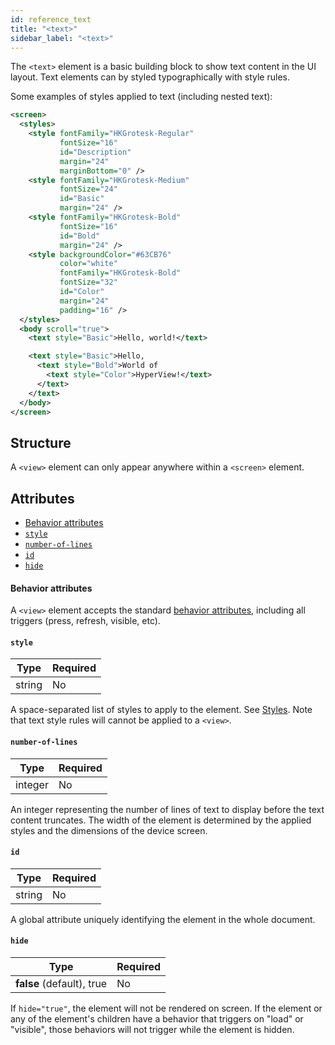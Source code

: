 ```yaml
---
id: reference_text
title: "<text>"
sidebar_label: "<text>"
---
```


The `<text>` element is a basic building block to show text content in the UI layout. Text elements can by styled typographically with style rules.

Some examples of styles applied to text (including nested text):
```xml
<screen>
  <styles>
    <style fontFamily="HKGrotesk-Regular"
           fontSize="16"
           id="Description"
           margin="24"
           marginBottom="0" />
    <style fontFamily="HKGrotesk-Medium"
           fontSize="24"
           id="Basic"
           margin="24" />
    <style fontFamily="HKGrotesk-Bold"
           fontSize="16"
           id="Bold"
           margin="24" />
    <style backgroundColor="#63CB76"
           color="white"
           fontFamily="HKGrotesk-Bold"
           fontSize="32"
           id="Color"
           margin="24"
           padding="16" />
  </styles>
  <body scroll="true">
    <text style="Basic">Hello, world!</text>

    <text style="Basic">Hello, 
      <text style="Bold">World of 
        <text style="Color">HyperView!</text>
      </text>
    </text>
  </body>
</screen>

```

## Structure
A `<view>` element can only appear anywhere within a `<screen>` element.

## Attributes
* [Behavior attributes](#behavior-attributes)
* [`style`](#style)
* [`number-of-lines`](#number-of-lines)
* [`id`](#id)
* [`hide`](#hide)

#### Behavior attributes
A `<view>` element accepts the standard [behavior attributes](/docs/reference_behavior_attributes), including all triggers (press, refresh, visible, etc).

#### `style`
| Type     | Required |
| -------- | -------- |
| string   | No       |

A space-separated list of styles to apply to the element. See [Styles](/docs/reference_style). Note that text style rules will cannot be applied to a `<view>`.

#### `number-of-lines`
| Type     | Required |
| -------- | -------- |
| integer  | No       |

An integer representing the number of lines of text to display before the text content truncates. The width of the element is determined by the applied styles and the dimensions of the device screen.

#### `id`
| Type     | Required |
| -------- | -------- |
| string   | No       |

A global attribute uniquely identifying the element in the whole document.

#### `hide`
| Type     | Required |
| -------- | -------- |
| **false** (default), true   | No       |

If `hide="true"`, the element will not be rendered on screen. If the element or any of the element's children have a behavior that triggers on "load" or "visible", those behaviors will not trigger while the element is hidden.
